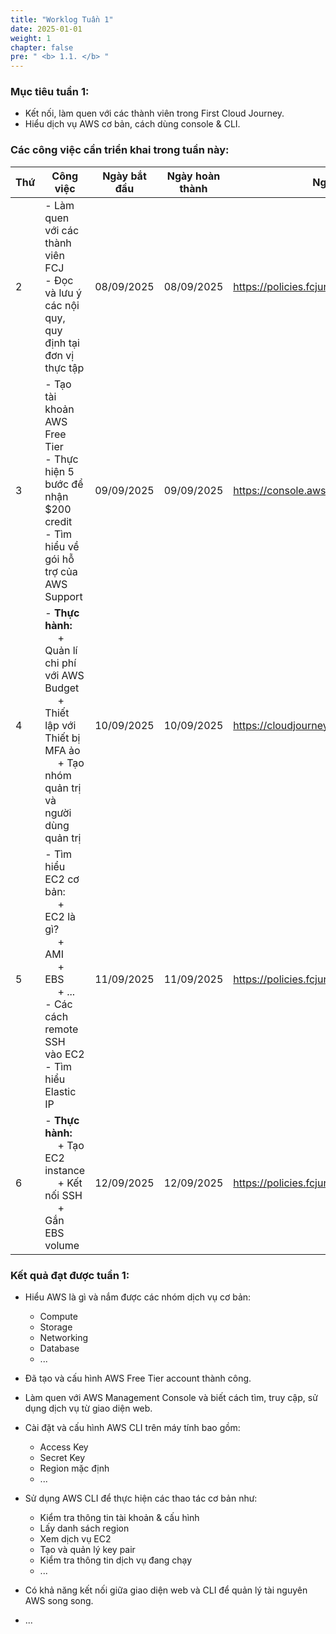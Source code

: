 ```yaml
---
title: "Worklog Tuần 1"
date: 2025-01-01
weight: 1
chapter: false
pre: " <b> 1.1. </b> "
---
```



### Mục tiêu tuần 1:

* Kết nối, làm quen với các thành viên trong First Cloud Journey.
* Hiểu dịch vụ AWS cơ bản, cách dùng console & CLI.

### Các công việc cần triển khai trong tuần này:

| Thứ | Công việc                                                                                                                                                                                   | Ngày bắt đầu | Ngày hoàn thành | Nguồn tài liệu                                                                                         |
|-----|---------------------------------------------------------------------------------------------------------------------------------------------------------------------------------------------|---------------|-----------------|--------------------------------------------------------------------------------------------------------|
| 2   | - Làm quen với các thành viên FCJ <br> - Đọc và lưu ý các nội quy, quy định tại đơn vị thực tập                                                                                            | 08/09/2025    | 08/09/2025      | <https://policies.fcjuni.com/1-regulations>            |
| 3   | - Tạo tài khoản AWS Free Tier<br> - Thực hiện 5 bước để nhận $200 credit <br> - Tìm hiểu về gói hỗ trợ của AWS Support                                                 | 09/09/2025    | 09/09/2025      | <https://console.aws.amazon.com/console/home>                    |
| 4   | - **Thực hành:** <br>&emsp; + Quản lí chi phí với AWS Budget <br>&emsp; + Thiết lập với Thiết bị MFA ảo  <br>&emsp; + Tạo nhóm quản trị và người dùng quản trị | 10/09/2025    | 10/09/2025      | <https://cloudjourney.awsstudygroup.com/>                     |
| 5   | - Tìm hiểu EC2 cơ bản: <br>&emsp; + EC2 là gì?  <br>&emsp; + AMI <br>&emsp; + EBS <br>&emsp; + ... <br> - Các cách remote SSH vào EC2 <br> - Tìm hiểu Elastic IP                        | 11/09/2025    | 11/09/2025      | <https://policies.fcjuni.com/1-regulations>                     |
| 6   | - **Thực hành:** <br>&emsp; + Tạo EC2 instance <br>&emsp; + Kết nối SSH <br>&emsp; + Gắn EBS volume                                                                                        | 12/09/2025    | 12/09/2025      | <https://policies.fcjuni.com/1-regulations>                     |



### Kết quả đạt được tuần 1:

* Hiểu AWS là gì và nắm được các nhóm dịch vụ cơ bản: 
  * Compute
  * Storage
  * Networking 
  * Database
  * ...

* Đã tạo và cấu hình AWS Free Tier account thành công.

* Làm quen với AWS Management Console và biết cách tìm, truy cập, sử dụng dịch vụ từ giao diện web.

* Cài đặt và cấu hình AWS CLI trên máy tính bao gồm:
  * Access Key
  * Secret Key
  * Region mặc định
  * ...

* Sử dụng AWS CLI để thực hiện các thao tác cơ bản như:

  * Kiểm tra thông tin tài khoản & cấu hình
  * Lấy danh sách region
  * Xem dịch vụ EC2
  * Tạo và quản lý key pair
  * Kiểm tra thông tin dịch vụ đang chạy
  * ...

* Có khả năng kết nối giữa giao diện web và CLI để quản lý tài nguyên AWS song song.
* ...


